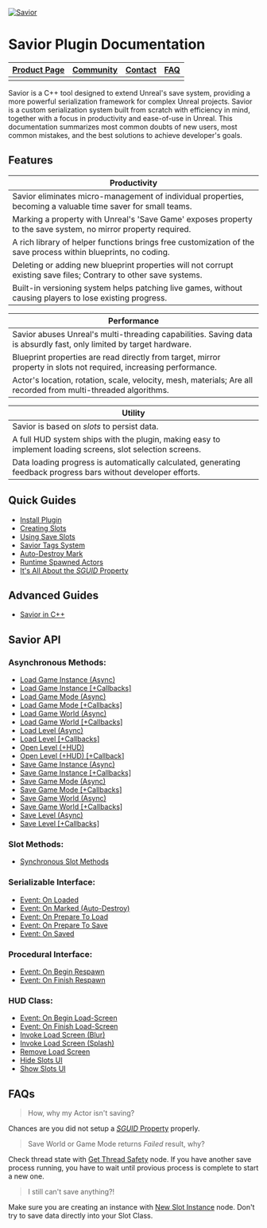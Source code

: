 [![Savior](https://i.imgur.com/fj3ZcYM.png)](https://www.unrealengine.com/marketplace/en-US/product/savior)

# Savior Plugin Documentation


| [Product Page](https://www.unrealengine.com/marketplace/en-US/product/savior) | [Community](https://forums.unrealengine.com/unreal-engine/marketplace/1467088-plugin-savior-3) | [Contact](mailto:bruno_xavier_@msn.com) | [FAQ](#faqs) |
| ------- | ------- | ------- | ------- |
|   |   |   |   |

Savior is a C++ tool designed to extend Unreal's save system, providing a more powerful serialization framework for complex Unreal projects.
Savior is a custom serialization system built from scratch with efficiency in mind, together with a focus in productivity and ease-of-use in Unreal.
This documentation summarizes most common doubts of new users, most common mistakes, and the best solutions to achieve developer's goals.


## Features

| Productivity |
| ------------ |
| Savior eliminates micro-management of individual properties, becoming a valuable time saver for small teams.      |
| Marking a property with Unreal's 'Save Game' exposes property to the save system, no mirror property required.    |
| A rich library of helper functions brings free customization of the save process within blueprints, no coding.    |
| Deleting or adding new blueprint properties will not corrupt existing save files; Contrary to other save systems. |
| Built-in versioning system helps patching live games, without causing players to lose existing progress.          |

| Performance |
| ----------- |
| Savior abuses Unreal's multi-threading capabilities. Saving data is absurdly fast, only limited by target hardware. |
| Blueprint properties are read directly from target, mirror property in slots not required, increasing performance.  |
| Actor's location, rotation, scale, velocity, mesh, materials; Are all recorded from multi-threaded algorithms.      |

| Utility |
| ------- |
| Savior is based on *slots* to persist data. |
| A full HUD system ships with the plugin, making easy to implement loading screens, slot selection screens.        |
| Data loading progress is automatically calculated, generating feedback progress bars without developer efforts.   |


## Quick Guides

+ [Install Plugin](https://github.com/BrUnOXaVIeRLeiTE/Unreal-Savior.github.io/wiki/How-to-Install-Plugin "Savior Plugin Wiki")
+ [Creating Slots](https://forums.unrealengine.com/unreal-engine/marketplace/1467088-plugin-savior-3?p=1467090#post1467090 "Unreal Forums")
+ [Using Save Slots](https://forums.unrealengine.com/unreal-engine/marketplace/1467088-plugin-savior-3?p=1467092#post1467092 "Unreal Forums")
+ [Savior Tags System](https://forums.unrealengine.com/unreal-engine/marketplace/1467088-plugin-savior-3?p=1467096#post1467096 "Savior Forums")
+ [Auto-Destroy Mark](https://forums.unrealengine.com/unreal-engine/marketplace/1467088-plugin-savior-3?p=1467093#post1467093 "Unreal Forums")
+ [Runtime Spawned Actors](https://forums.unrealengine.com/unreal-engine/marketplace/1467088-plugin-savior-3?p=1467094#post1467094 "Unreal Forums")
+ [It's All About the *SGUID* Property](https://github.com/BrUnOXaVIeRLeiTE/Unreal-Savior.github.io/wiki/Understanding-SGUID "Savior Plugin Wiki")


## Advanced Guides
+ [Savior in C++](https://github.com/BrUnOXaVIeRLeiTE/Unreal-Savior.github.io/wiki/Savior-in-CPP "Savior Plugin Wiki")


## Savior API

### Asynchronous Methods:
+ [Load Game Instance (Async)](https://brunoxavierleite.github.io/Savior2API.github.io/SAVIOR_LoadGameInstance/nodes/UK2Node_AsyncAction.html)
+ [Load Game Instance [+Callbacks]](https://brunoxavierleite.github.io/Savior2API.github.io/SAVIOR_LoadGameInstance_Callback/nodes/UK2Node_AsyncAction.html)
+ [Load Game Mode (Async)](https://brunoxavierleite.github.io/Savior2API.github.io/SAVIOR_LoadGameMode/nodes/UK2Node_AsyncAction.html)
+ [Load Game Mode [+Callbacks]](https://brunoxavierleite.github.io/Savior2API.github.io/SAVIOR_LoadGameMode_Callback/nodes/UK2Node_AsyncAction.html)
+ [Load Game World (Async)](https://brunoxavierleite.github.io/Savior2API.github.io/SAVIOR_LoadGameWorld/nodes/UK2Node_AsyncAction.html)
+ [Load Game World [+Callbacks]](https://brunoxavierleite.github.io/Savior2API.github.io/SAVIOR_LoadGameWorld_Callback/nodes/UK2Node_AsyncAction.html)
+ [Load Level (Async)](https://brunoxavierleite.github.io/Savior2API.github.io/SAVIOR_LoadLevel/nodes/UK2Node_AsyncAction.html)
+ [Load Level [+Callbacks]](https://brunoxavierleite.github.io/Savior2API.github.io/SAVIOR_LoadLevel_Callback/nodes/UK2Node_AsyncAction.html)
+ [Open Level (+HUD)](https://brunoxavierleite.github.io/Savior2API.github.io/SAVIOR_OpenLevel/nodes/UK2Node_AsyncAction.html)
+ [Open Level (+HUD) [+Callback]](https://brunoxavierleite.github.io/Savior2API.github.io/SAVIOR_OpenLevel_Callback/nodes/UK2Node_AsyncAction.html)
+ [Save Game Instance (Async)](https://brunoxavierleite.github.io/Savior2API.github.io/SAVIOR_SaveGameInstance/nodes/UK2Node_AsyncAction.html)
+ [Save Game Instance [+Callbacks]](https://brunoxavierleite.github.io/Savior2API.github.io/SAVIOR_SaveGameInstance_Callback/nodes/UK2Node_AsyncAction.html)
+ [Save Game Mode (Async)](https://brunoxavierleite.github.io/Savior2API.github.io/SAVIOR_SaveGameMode/nodes/UK2Node_AsyncAction.html)
+ [Save Game Mode [+Callbacks]](https://brunoxavierleite.github.io/Savior2API.github.io/SAVIOR_SaveGameMode_Callback/nodes/UK2Node_AsyncAction.html)
+ [Save Game World (Async)](https://brunoxavierleite.github.io/Savior2API.github.io/SAVIOR_SaveGameWorld/nodes/UK2Node_AsyncAction.html)
+ [Save Game World [+Callbacks]](https://brunoxavierleite.github.io/Savior2API.github.io/SAVIOR_SaveGameWorld_Callback/nodes/UK2Node_AsyncAction.html)
+ [Save Level (Async)](https://brunoxavierleite.github.io/Savior2API.github.io/SAVIOR_SaveLevel/nodes/UK2Node_AsyncAction.html)
+ [Save Level [+Callbacks]](https://brunoxavierleite.github.io/Savior2API.github.io/SAVIOR_SaveLevel_Callback/nodes/UK2Node_AsyncAction.html)

### Slot Methods:
+ [Synchronous Slot Methods](https://brunoxavierleite.github.io/Savior2API.github.io/Savior3/Savior3.html)

### Serializable Interface:
+ [Event: On Loaded](https://brunoxavierleite.github.io/Savior2API.github.io/SAVIOR_Serializable/nodes/OnLoaded.html)
+ [Event: On Marked (Auto-Destroy)](https://brunoxavierleite.github.io/Savior2API.github.io/SAVIOR_Serializable/nodes/OnMarkedAutoDestroy.html)
+ [Event: On Prepare To Load](https://brunoxavierleite.github.io/Savior2API.github.io/SAVIOR_Serializable/nodes/OnPrepareToLoad.html)
+ [Event: On Prepare To Save](https://brunoxavierleite.github.io/Savior2API.github.io/SAVIOR_Serializable/nodes/OnPrepareToSave.html)
+ [Event: On Saved](https://brunoxavierleite.github.io/Savior2API.github.io/SAVIOR_Serializable/nodes/OnSaved.html)

### Procedural Interface:
+ [Event: On Begin Respawn](https://brunoxavierleite.github.io/Savior2API.github.io/SAVIOR_Procedural/nodes/OnBeginRespawn.html)
+ [Event: On Finish Respawn](https://brunoxavierleite.github.io/Savior2API.github.io/SAVIOR_Procedural/nodes/OnFinishRespawn.html)

### HUD Class:
+ [Event: On Begin Load-Screen](https://brunoxavierleite.github.io/Savior2API.github.io/HUD_SaviorUI/nodes/OnBeganLoadScreen.html)
+ [Event: On Finish Load-Screen](https://brunoxavierleite.github.io/Savior2API.github.io/HUD_SaviorUI/nodes/OnFinishedLoadScreen.html)
+ [Invoke Load Screen (Blur)](https://brunoxavierleite.github.io/Savior2API.github.io/HUD_SaviorUI/nodes/DisplayBlurLoadScreenHUD.html)
+ [Invoke Load Screen (Splash)](https://brunoxavierleite.github.io/Savior2API.github.io/HUD_SaviorUI/nodes/DisplaySplashLoadScreenHUD.html)
+ [Remove Load Screen](https://brunoxavierleite.github.io/Savior2API.github.io/HUD_SaviorUI/nodes/RemoveLoadScreen.html)
+ [Hide Slots UI](https://brunoxavierleite.github.io/Savior2API.github.io/HUD_SaviorUI/nodes/HideSlotPickerHUD.html)
+ [Show Slots UI](https://brunoxavierleite.github.io/Savior2API.github.io/HUD_SaviorUI/nodes/ShowSlotPickerHUD.html)


## FAQs

> How, why my Actor isn't saving?

Chances are you did not setup a [*SGUID* Property](https://github.com/BrUnOXaVIeRLeiTE/Unreal-Savior.github.io/wiki/Understanding-SGUID "Savior Plugin Wiki") properly.

> Save World or Game Mode returns *Failed* result, why?

Check thread state with [Get Thread Safety](https://github.com/BrUnOXaVIeRLeiTE/Unreal-Savior.github.io/wiki/Understanding-SGUID "Savior Plugin Wiki") node. If you have another save process running, you have to wait until provious process is complete to start a new one.

> I still can't save anything?!

Make sure you are creating an instance with [New Slot Instance](https://i.imgur.com/lxQhI3V.png) node. Don't try to save data directly into your Slot Class.